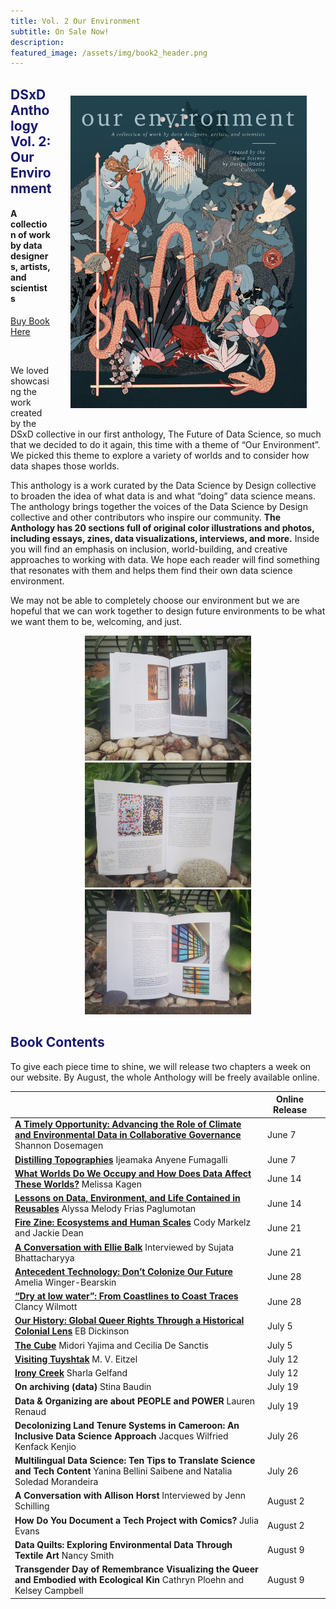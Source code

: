 ```yaml
---
title: Vol. 2 Our Environment
subtitle: On Sale Now!
description: 
featured_image: /assets/img/book2_header.png
---
```


<style type="text/css">

#margin { width: 100%; }

#margin img {
float: right;
margin: 30px 30px;
}

</style>

<div id="margin">
<img src="../assets/img/vol2_bookcover.png" alt="Book Cover with illustration of rich tapestry of plants and animals. Fish, Lemur, colorful birds are all intertwined.  Bordering the image is an x and y axis as often seen in a graphs, with the body of a snake through the center reminiscent of a line in a line graph. Interspersed within the animals and plants are other other symbols commonly used in data visualizations and a women off center typing.  " align="right" height="500">
</div>


## <span style="color:MidnightBlue">**DSxD Anthology Vol. 2: Our Environment**</span>
#### A collection of work by data designers, artists, and scientists


<p align="center">
  <div class="buttons">
    <a href="https://www.lulu.com/shop/kelsey-campbell-and-cathryn-ploehn-and-nancy-smith-and-julia-evans/our-environment/paperback/product-z6dgkz.html?page=1&pageSize=4" class="btn btn-primary">
      Buy Book Here
    </a>
  </div>
</p>
<br>



We loved showcasing the work created by the DSxD collective in our first anthology, The Future of Data Science, so much that we decided to do it again, this time with a theme of “Our Environment”. We picked this theme to explore a variety of worlds and to consider how data shapes those worlds.

This anthology is a work curated by the Data Science by Design collective to broaden the idea of what data is and what “doing” data science means. The anthology brings together the voices of the Data Science by Design collective and other contributors who inspire our community. **The Anthology has 20 sections full of original color illustrations and photos, including essays, zines, data visualizations, interviews, and more.** Inside you will find an emphasis on inclusion, world-building, and creative approaches to working with data. We hope each reader will find something that resonates with them and helps them find their own data science environment.

We may not be able to completely choose our environment but we are hopeful that we can work together to design future environments to be what we want them to be, welcoming, and just. 


<p align="center">
<img src="../assets/img/vol2_gardenbook_1.jpg" alt="Photograph of an open book with two full page art works in a garden" height="200">
<img src="../assets/img/vol2_gardenbook_2.jpg" alt="Photograph of an open book with illustration and text in a garden" height="200">
<img src="../assets/img/vol2_gardenbook_3.jpg" alt="Photograph of an open book with illustration and text in a garden" height="200">
</p>

## <span style="color:MidnightBlue">Book Contents</span>

To give each piece time to shine, we will release two chapters a week on our website. By August, the whole Anthology will be freely available online.

|                                                                                                                                 |   Online Release |   |
|---------------------------------------------------------------------------------------------------------------------------------|------------------|---|
| **[A Timely Opportunity: Advancing the Role of Climate and Environmental Data in Collaborative Governance](./blog/role-of-climate-and-environmental-data-in-collaborative-governance)** Shannon Dosemagen        | June 7           |   |
| **[Distilling Topographies](./blog/distilling-topographies)** Ijeamaka Anyene Fumagalli                                                                               | June 7           |   |
| **[What Worlds Do We Occupy and How Does Data Affect These Worlds?](./blog/what-worlds-do-we-occupy-and-how-does-data-affect-these-worlds)** Melissa Kagen                                                   | June 14          |   |
| **[Lessons on Data, Environment, and Life Contained in Reusables](./blog/lessons-on-data-environment-and-life-contained-in-reusables)** Alyssa Melody Frias Paglumotan                                    | June 14          |   |
| **[Fire Zine: Ecosystems and Human Scales](./blog/fire-zine-ecosystems-and-human-scales)** Cody Markelz and Jackie Dean                                                             | June 21          |   |
| **[A Conversation with Ellie Balk](./blog/a-conversation-with-ellie-balk)** Interviewed by Sujata Bhattacharyya                                                            | June 21          |   |
| **[Antecedent Technology: Don’t Colonize Our Future](./blog/antecedent-technology-dont-colonize-our-future)** Amelia Winger-Bearskin                                                         | June 28          |   |
| **[“Dry at low water”: From Coastlines to Coast Traces](./blog/from-coastlines-to-coast-traces)** Clancy Wilmott                                                              | June 28          |   |
| **[Our History: Global Queer Rights Through a Historical Colonial Lens](./blog/our-history-global-queer-rights-through-a-historical-colonial-lens)** EB Dickinson                                                | July 5           |   |
| **[The Cube](./blog/the-cube)** Midori Yajima and Cecilia De Sanctis                                                                                   | July 5           |   |
| **[Visiting Tuyshtak](./blog/visiting-tuyshtak)** M. V. Eitzel                                                                                                  | July 12          |   |
| **[Irony Creek](./blog/irony-creek)** Sharla Gelfand                                                                                                      | July 12          |   |
| **On archiving (data)** Stina Baudin                                                                                                | July 19          |   |
| **Data & Organizing are about PEOPLE and POWER** Lauren Renaud                                                                      | July 19          |   |
| **Decolonizing Land Tenure Systems in Cameroon: An Inclusive Data Science Approach** Jacques Wilfried Kenfack Kenjio                | July 26          |   |
| **Multilingual Data Science: Ten Tips to Translate Science and Tech Content** Yanina Bellini Saibene and Natalia Soledad Morandeira | July 26          |   |
| **A Conversation with Allison Horst** Interviewed by Jenn Schilling                                                                 | August 2         |   |
| **How Do You Document a Tech Project with Comics?** Julia Evans                                                                     | August 2         |   |
| **Data Quilts: Exploring Environmental Data Through Textile Art**  Nancy Smith                                                      | August 9         |   |
| **Transgender Day of Remembrance Visualizing the Queer and Embodied with Ecological Kin** Cathryn Ploehn and Kelsey Campbell        | August 9         |   |

